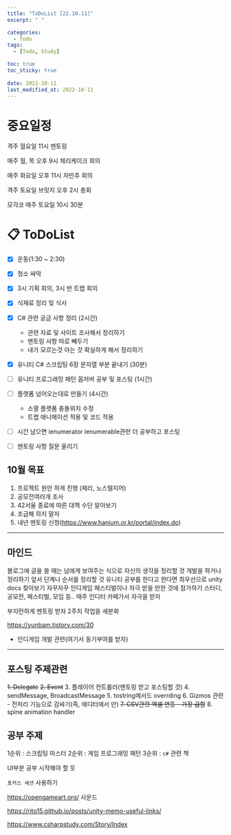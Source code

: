 ```yaml
---
title: "ToDoList [22.10.11]"
excerpt: " "

categories:
  - Todo
tags:
  - [Todo, Study]

toc: true
toc_sticky: true
 
date: 2022-10-11
last_modified_at: 2022-10-11 
---
```


# 중요일정

격주 월요일 11시 멘토링

매주 월, 목 오후 9시 체리케이크 회의

매주 화요일 오후 11시 자만추 회의

격주 토요일 브릿지 오후 2시 총회

모각코 매주 토요일 10시 30분

# 📋 ToDoList  

- [x] 운동(1:30 ~ 2:30)
- [x] 청소 싸악
- [x] 3시 기획 회의, 3시 반 트랩 회의
- [x] 식재료 정리 및 식사
- [x] C# 관련 궁금 사항 정리 (2시간)
  - 관련 자료 및 사이트 조사해서 정리하기
  - 멘토링 사항 따로 빼두기
  - 내가 모르는것 아는 것 확실하게 해서 정리하기
- [x] 유니티 C# 스크립팅 6장 문자열 부분 끝내기 (30분)
- [ ] 유니티 프로그래밍 패턴 옵저버 공부 및 포스팅 (1시간)
- [ ] 플랫폼 넘어오는대로 만들기 (4시간)
  - 소멸 플랫폼 충돌위치 수정
  - 트랩 애니메이션 적용 및 코드 적용
- [ ] 시간 남으면 ienumerator ienumerable관련 더 공부하고 포스팅
- [ ] 멘토링 사항 질문 올리기


## 10월 목표  
  
1. 프로젝트 원만 하게 진행 (체리, 노스텔지어)
2. 공모전여러개 조사
3. 42서울 종료에 따른 대책 수단 알아보기
4. 조급해 하지 말자
5. 내년 멘토링 신청(https://www.hanium.or.kr/portal/index.do)

---

## 마인드

블로그에 글을 쓸 때는 남에게 보여주는 식으로 자신의 생각을 정리할 것
개발을 하거나 정리하기 앞서 단계나 순서를 정리할 것
유니티 공부를 한다고 한다면 최우선으로 unity docs 찾아보기
자꾸자꾸 인디게임 페스티벌이나 자극 받을 만한 것에 참가하기
스터디, 공모전, 페스티벌, 모임 등..
매주 인디터 카페가서 자극을 받자

부지런하게 멘토링 받자
2주치 작업을 세분화

https://yunbam.tistory.com/30
- 인디게임 개발 관련(여기서 동기부여를 받자)

---

## 포스팅 주제관련  

~~1. Delegate~~
~~2. Event~~
3. 플레이어 컨트롤러(멘토링 받고 포스팅할 것)
4. sendMessage, BroadcastMessage
5. tostring메서드 overrding
6. Gizmos 관련 - 전처리 기능으로 감싸기(즉, 에디터에서 만)
~~7. CSV관련 엑셀 연동 - 가장 급함~~
8. spine animation handler

## 공부 주제

1순위 : 스크립팅 마스터
2순위 : 게임 프로그래밍 패턴
3순위 : `c#` 관련 책

UI부분 공부 시작해야 할 듯

`포커스 세션` 사용하기

https://opengameart.org/
사운드

https://rito15.github.io/posts/unity-memo-useful-links/

https://www.csharpstudy.com/Story/Index